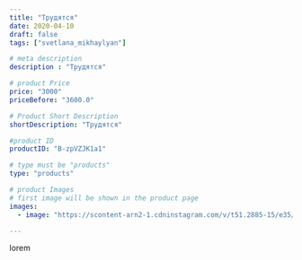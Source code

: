 ```yaml
---
title: "Трудятся"
date: 2020-04-10
draft: false
tags: ["svetlana_mikhaylyan"]

# meta description
description : "Трудятся"

# product Price
price: "3000"
priceBefore: "3600.0"

# Product Short Description
shortDescription: "Трудятся"

#product ID
productID: "B-zpVZJK1a1"

# type must be "products"
type: "products"

# product Images
# first image will be shown in the product page
images:
  - image: "https://scontent-arn2-1.cdninstagram.com/v/t51.2885-15/e35/92355578_227762358459184_8737510688303797952_n.jpg?se=7&tp=1&_nc_ht=scontent-arn2-1.cdninstagram.com&_nc_cat=104&_nc_ohc=KJ3waMlpoz0AX866lWd&oh=1a2d14ee2c688e6c24d880574d139927&oe=6072F81B&ig_cache_key=MjI4NDM1MTIyNjAyMDMyMDk0OQ%3D%3D.2"

---
```

lorem
